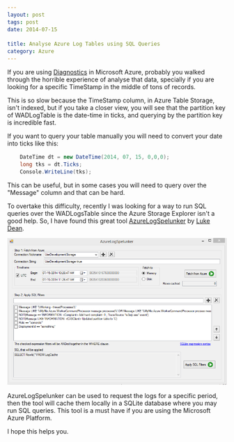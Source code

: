 ```yaml
---
layout: post
tags: post
date: 2014-07-15

title: Analyse Azure Log Tables using SQL Queries
category: Azure
---
```


If you are using [Diagnostics](http://azure.microsoft.com/en-us/documentation/articles/cloud-services-dotnet-diagnostics/) in Microsoft Azure, probably you walked through the horrible experience of analyse that data, specially if you are looking for a specific TimeStamp in the middle of tons of records.

This is so slow because the TimeStamp column, in Azure Table Storage, isn't indexed, but if you take a closer view, you will see that the partition key of WADLogTable is the date-time in ticks, and querying by the partition key is incredible fast.

If you want to query your table manually you will need to convert your date into ticks like this:

```csharp
    DateTime dt = new DateTime(2014, 07, 15, 0,0,0);
    long tks = dt.Ticks;
    Console.WriteLine(tks);
```

This can be useful, but in some cases you will need to query over the "Message" column and that can be hard.

To overtake this difficulty, recently I was looking for a way to run SQL queries over the WADLogsTable since the Azure Storage Explorer isn't a good help. So, I have found this great tool [AzureLogSpelunker](https://github.com/SageLukeDean/AzureLogSpelunker) by [Luke Dean](https://github.com/SageLukeDean).

![AzureLogSpelunker](/images/analyse-azure-log-tables-using-sql-queries-azurelogspelunker.png)

AzureLogSpelunker can be used to request the logs for a specific period, then the tool will cache them locally in a SQLite database where you may run SQL queries. This tool is a must have if you are using the Microsoft Azure Platform.

I hope this helps you.
